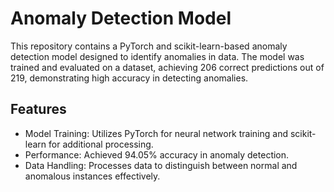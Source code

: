 # Anomaly Detection Model

This repository contains a PyTorch and scikit-learn-based anomaly detection model designed to identify anomalies in data. The model was trained and evaluated on a dataset, achieving 206 correct predictions out of 219, demonstrating high accuracy in detecting anomalies.

## Features
* Model Training: Utilizes PyTorch for neural network training and scikit-learn for additional processing.
* Performance: Achieved 94.05% accuracy in anomaly detection.
* Data Handling: Processes data to distinguish between normal and anomalous instances effectively.
